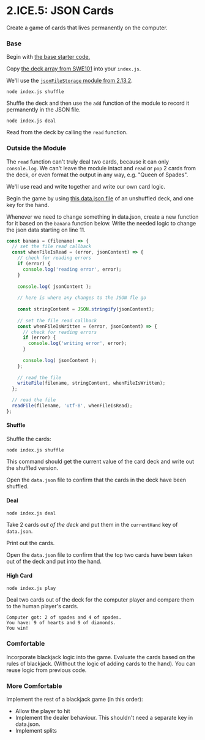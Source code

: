 # 2.ICE.5: JSON Cards

Create a game of cards that lives permanently on the computer.

### Base

Begin with [the base starter code.](https://github.com/rocketacademy/base-node-swe1)

Copy [the deck array from SWE101](https://swe101.rocketacademy.co/10-javascript-objects/10.1-objects#deck) into your `index.js`.

We'll use the [`jsonFileStorage` module from 2.13.2](../2.13.1-json/2.13.2-json-module.md).

```text
node index.js shuffle
```

Shuffle the deck and then use the `add` function of the module to record it permanently in the JSON file.

```text
node index.js deal
```

Read from the deck by calling the `read` function.

### Outside the Module

The `read` function can't truly deal two cards, because it can only `console.log`. We can't leave the module intact and `read` or `pop` 2 cards from the deck, or even format the output in any way, e.g. "Queen of Spades".

We'll use read and write together and write our own card logic.

Begin the game by using [this data.json file](https://raw.githubusercontent.com/rocketacademy/swe1-docs/master/2-back-end-basics/2.13.1-json/data.json) of an unshuffled deck, and one key for the hand.

Whenever we need to change something in data.json, create a new function for it based on the `banana` function below. Write the needed logic to change the json data starting on line 11.

```javascript
const banana = (filename) => {
  // set the file read callback
  const whenFileIsRead = (error, jsonContent) => {
    // check for reading errors
    if (error) {
      console.log('reading error', error);
    }
    
    console.log( jsonContent );
    
    // here is where any changes to the JSON fle go
    
    const stringContent = JSON.stringify(jsonContent);
  
    // set the file read callback
    const whenFileIsWritten = (error, jsonContent) => {
      // check for reading errors
      if (error) {
        console.log('writing error', error);
      }
      
      console.log( jsonContent );
    };
  
    // read the file
    writeFile(filename, stringContent, whenFileIsWritten);
  };

  // read the file
  readFile(filename, 'utf-8', whenFileIsRead);
};
```

#### Shuffle

Shuffle the cards:

```text
node index.js shuffle
```

This command should get the current value of the card deck and write out the shuffled version.

Open the `data.json` file to confirm that the cards in the deck have been shuffled.

#### Deal

```text
node index.js deal
```

Take 2 cards _out of the deck_ and put them in the `currentHand` key of `data.json`. 

Print out the cards.

Open the `data.json` file to confirm that the top two cards have been taken out of the deck and put into the hand.

#### High Card

```text
node index.js play
```

Deal two cards out of the deck for the computer player and compare them to the human player's cards.

```text
Computer got: 2 of spades and 4 of spades.
You have: 9 of hearts and 9 of diamonds.
You win!
```

### Comfortable

Incorporate blackjack logic into the game. Evaluate the cards based on the rules of blackjack. \(Without the logic of adding cards to the hand\). You can reuse logic from previous code.

### More Comfortable

Implement the rest of a blackjack game \(in this order\):

* Allow the player to hit
* Implement the dealer behaviour. This shouldn't need a separate key in data.json.
* Implement splits


